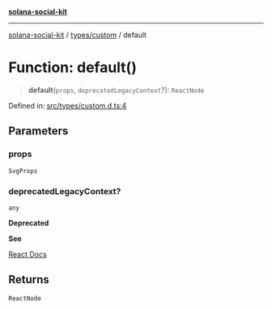 [**solana-social-kit**](../../../README.md)

***

[solana-social-kit](../../../README.md) / [types/custom](../README.md) / default

# Function: default()

> **default**(`props`, `deprecatedLegacyContext`?): `ReactNode`

Defined in: [src/types/custom.d.ts:4](https://github.com/SendArcade/solana-social-starter/blob/03568260ca96ed63f77049843c721de1cb011893/src/types/custom.d.ts#L4)

## Parameters

### props

`SvgProps`

### deprecatedLegacyContext?

`any`

**Deprecated**

**See**

[React Docs](https://legacy.reactjs.org/docs/legacy-context.html#referencing-context-in-lifecycle-methods)

## Returns

`ReactNode`
